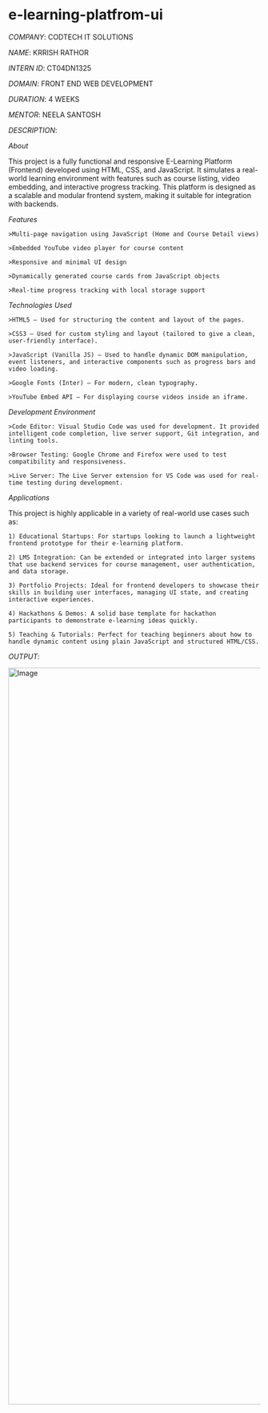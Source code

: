 # e-learning-platfrom-ui

*COMPANY*: CODTECH IT SOLUTIONS

*NAME*: KRRISH RATHOR

*INTERN ID*: CT04DN1325

*DOMAIN*: FRONT END WEB DEVELOPMENT

*DURATION*: 4 WEEKS

*MENTOR*: NEELA SANTOSH 

*DESCRIPTION*:

*About*

This project is a fully functional and responsive E-Learning Platform (Frontend) developed using HTML, CSS, and JavaScript. It simulates a real-world learning environment with features such as course listing, video embedding, and interactive progress tracking. This platform is designed as a scalable and modular frontend system, making it suitable for integration with backends.

*Features*

    >Multi-page navigation using JavaScript (Home and Course Detail views)

    >Embedded YouTube video player for course content

    >Responsive and minimal UI design

    >Dynamically generated course cards from JavaScript objects

    >Real-time progress tracking with local storage support


*Technologies Used*

    >HTML5 – Used for structuring the content and layout of the pages.

    >CSS3 – Used for custom styling and layout (tailored to give a clean, user-friendly interface).

    >JavaScript (Vanilla JS) – Used to handle dynamic DOM manipulation, event listeners, and interactive components such as progress bars and video loading.

    >Google Fonts (Inter) – For modern, clean typography.

    >YouTube Embed API – For displaying course videos inside an iframe.
    

*Development Environment*

    >Code Editor: Visual Studio Code was used for development. It provided intelligent code completion, live server support, Git integration, and linting tools.

    >Browser Testing: Google Chrome and Firefox were used to test compatibility and responsiveness.

    >Live Server: The Live Server extension for VS Code was used for real-time testing during development.


*Applications*

This project is highly applicable in a variety of real-world use cases such as:

    1) Educational Startups: For startups looking to launch a lightweight frontend prototype for their e-learning platform.

    2) LMS Integration: Can be extended or integrated into larger systems that use backend services for course management, user authentication, and data storage.

    3) Portfolio Projects: Ideal for frontend developers to showcase their skills in building user interfaces, managing UI state, and creating interactive experiences.

    4) Hackathons & Demos: A solid base template for hackathon participants to demonstrate e-learning ideas quickly.

    5) Teaching & Tutorials: Perfect for teaching beginners about how to handle dynamic content using plain JavaScript and structured HTML/CSS.


*OUTPUT*:

<img width="1470" alt="Image" src="https://github.com/user-attachments/assets/42aaaf25-b5ba-4a78-a504-5870f80eb817" />
